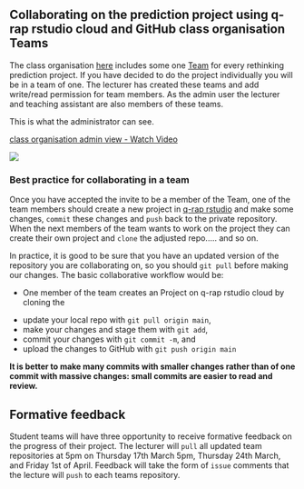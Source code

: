 ## Collaborating on the prediction project using q-rap rstudio cloud and GitHub class organisation Teams

The class organisation [here](https://github.com/Time-series-financial-econometrics)  includes some one [Team](https://docs.github.com/en/organizations/organizing-members-into-teams/about-teams) for every rethinking prediction project.  If you have decided to do the project individually you will be in a team of one.  The lecturer has created these teams and add write/read permission for team members.  As the admin user the lecturer and teaching assistant are also members of these teams. 

This is what the administrator can see.

<a href="https://www.loom.com/share/d7522571754d49bf91bb1a400569fe74">
    <p>class organisation admin view - Watch Video</p>
    <img style="max-width:300px;" src="https://cdn.loom.com/sessions/thumbnails/d7522571754d49bf91bb1a400569fe74-with-play.gif">
  </a>





### Best practice for collaborating in a team

Once you have accepted the invite to be a member of the Team, one of the team members should create a new project in [q-rap rstudio](https://sso.rstudio.cloud/q-rap)  and make some changes, `commit` these changes and `push` back to the private repository.  When the next members of the team wants to work on the project they can create their own project and `clone` the adjusted repo..... and so on.

In practice, it is good to be sure that you have an updated version of the repository you are collaborating on, so you should `git pull` before making our changes. The basic collaborative workflow would be:

* One member of the team creates an Project on q-rap rstudio cloud by cloning the 

- update your local repo with `git pull origin main`,
- make your changes and stage them with `git add`,
- commit your changes with `git commit -m`, and
- upload the changes to GitHub with `git push origin main`

**It is better to make many commits with smaller changes rather than of one commit with massive changes: small commits are easier to read and review.**



## Formative feedback

Student teams will have three opportunity to receive formative feedback on the progress of their project.  The lecturer will `pull` all updated team repositories at 5pm on Thursday 17th March 5pm, Thursday 24th March, and Friday 1st of April. Feedback will take the form of `issue` comments that the lecture will `push` to each teams repository.  

